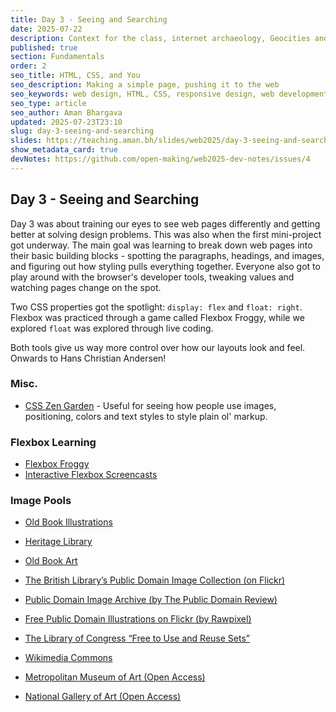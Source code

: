 ```yaml
---
title: Day 3 - Seeing and Searching
date: 2025-07-22
description: Context for the class, internet archaeology, Geocities and nostalgia
published: true
section: Fundamentals
order: 2
seo_title: HTML, CSS, and You
seo_description: Making a simple page, pushing it to the web
seo_keywords: web design, HTML, CSS, responsive design, web development course, portfolio website
seo_type: article
seo_author: Aman Bhargava
updated: 2025-07-23T23:10
slug: day-3-seeing-and-searching
slides: https://teaching.aman.bh/slides/web2025/day-3-seeing-and-searching
show_metadata_card: true
devNotes: https://github.com/open-making/web2025-dev-notes/issues/4
---
```

## Day 3 - Seeing and Searching

Day 3 was about training our eyes to see web pages differently and getting better at solving design problems. This was also when the first mini-project got underway. The main goal was learning to break down web pages into their basic building blocks - spotting the paragraphs, headings, and images, and figuring out how styling pulls everything together. Everyone also got to play around with the browser's developer tools, tweaking values and watching pages change on the spot.

Two CSS properties got the spotlight: `display: flex` and `float: right`. Flexbox was practiced through a game called Flexbox Froggy, while we explored `float` was explored through live coding. 

Both tools give us way more control over how our layouts look and feel. Onwards to Hans Christian Andersen!

### Misc. 

- [CSS Zen Garden](https://csszengarden.com) - Useful for seeing how people use images, positioning, colors and text styles to style plain ol' markup. 
### Flexbox Learning

- [Flexbox Froggy](https://flexboxfroggy.com)
- [Interactive Flexbox Screencasts](https://scrimba.com/learn-flexbox-c0k)
### Image Pools

- [Old Book Illustrations](https://www.oldbookillustrations.com/)
    
- [Heritage Library](https://www.heritagetype.com/pages/free-vintage-illustrations)
    
- [Old Book Art](https://www.oldbookart.com/)
    
- [The British Library’s Public Domain Image Collection (on Flickr)](https://www.flickr.com/photos/britishlibrary)
    
- [Public Domain Image Archive (by The Public Domain Review)](https://www.google.com/search?q=https://publicdomainreview.org/collection)
    
- [Free Public Domain Illustrations on Flickr (by Rawpixel)](https://www.google.com/search?q=https://www.flickr.com/photos/vintage_illustration/albums)
    
- [The Library of Congress “Free to Use and Reuse Sets”](https://www.loc.gov/free-to-use/)
    
- [Wikimedia Commons](https://commons.wikimedia.org/wiki/Main_Page)
    
- [Metropolitan Museum of Art (Open Access)](https://www.metmuseum.org/about-the-met/policies-and-documents/open-access)
    
- [National Gallery of Art (Open Access)](https://www.nga.gov/open-access-images.html)